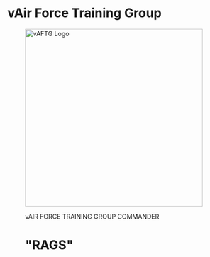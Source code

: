 # vAir Force Training Group

<figure>
<p><img alt="vAFTG Logo" src="/assets/images/RAAFv_Unit_HQvAFTG.png" width="400">
  </p>
<figcaption>vAIR FORCE TRAINING GROUP COMMANDER <h1>"RAGS"</h1></figcaption>
</figure>
